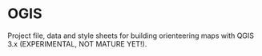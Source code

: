 # OGIS
Project file, data and style sheets for building orienteering maps with QGIS 3.x (EXPERIMENTAL, NOT MATURE YET!).
